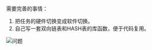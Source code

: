 需要完善的事情：

1. 把任务的硬件切换变成软件切换。
2. 自己写一套双向链表和HASH表的库函数，便于代码复用。

![问题](http://hi.csdn.net/attachment/201109/4/0_1315135765H33M.gif)
